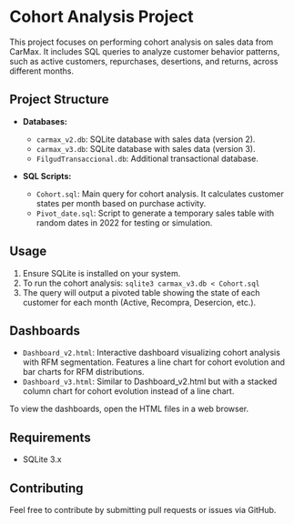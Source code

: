 # Cohort Analysis Project

This project focuses on performing cohort analysis on sales data from CarMax. It includes SQL queries to analyze customer behavior patterns, such as active customers, repurchases, desertions, and returns, across different months.

## Project Structure

- **Databases:**
  - `carmax_v2.db`: SQLite database with sales data (version 2).
  - `carmax_v3.db`: SQLite database with sales data (version 3).
  - `FilgudTransaccional.db`: Additional transactional database.

- **SQL Scripts:**
  - `Cohort.sql`: Main query for cohort analysis. It calculates customer states per month based on purchase activity.
  - `Pivot_date.sql`: Script to generate a temporary sales table with random dates in 2022 for testing or simulation.

## Usage

1. Ensure SQLite is installed on your system.
2. To run the cohort analysis: `sqlite3 carmax_v3.db < Cohort.sql`
3. The query will output a pivoted table showing the state of each customer for each month (Active, Recompra, Desercion, etc.).

## Dashboards

- `Dashboard_v2.html`: Interactive dashboard visualizing cohort analysis with RFM segmentation. Features a line chart for cohort evolution and bar charts for RFM distributions.
- `Dashboard_v3.html`: Similar to Dashboard_v2.html but with a stacked column chart for cohort evolution instead of a line chart.

To view the dashboards, open the HTML files in a web browser.

## Requirements

- SQLite 3.x

## Contributing

Feel free to contribute by submitting pull requests or issues via GitHub.
